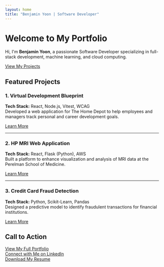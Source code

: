 ```yaml
---
layout: home
title: "Benjamin Yoon | Software Developer"
---
```


<div class="hero" style="background-image: url('/assets/images/background-image.jpg');">
  <div class="hero__content">
    <h1>Welcome to My Portfolio</h1>
    <p>Hi, I'm <strong>Benjamin Yoon</strong>, a passionate Software Developer specializing in full-stack development, machine learning, and cloud computing.</p>
    <a href="/portfolio/" class="button">View My Projects</a>
  </div>
</div>

## Featured Projects

### 1. Virtual Development Blueprint
**Tech Stack:** <i class="fab fa-react"></i> React, <i class="fab fa-node-js"></i> Node.js, Vitest, WCAG  
Developed a web application for The Home Depot to help employees and managers track personal and career development goals.

[Learn More](portfolio.html#virtual-development-blueprint)

---

### 2. HP MRI Web Application
**Tech Stack:** React, Flask (Python), AWS  
Built a platform to enhance visualization and analysis of MRI data at the Perelman School of Medicine.

[Learn More](portfolio.html#hp-mri-web-application)

---

### 3. Credit Card Fraud Detection
**Tech Stack:** Python, Scikit-Learn, Pandas  
Designed a predictive model to identify fraudulent transactions for financial institutions.

[Learn More](portfolio.html#credit-card-fraud-detection)

## Call to Action

<div class="call-to-action">
  <a href="/portfolio/">View My Full Portfolio</a><br />
  <a href="https://www.linkedin.com/in/benyoon/">Connect with Me on LinkedIn</a><br />
  <a href="/assets/resume.pdf">Download My Resume</a>
</div>
